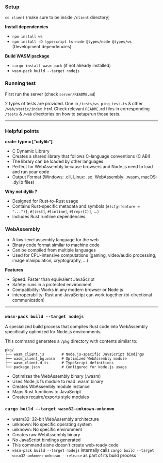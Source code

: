 ### Setup
`cd client` (make sure to be inside `/client` directory)

**Install dependencies**
- `npm install ws`
- `npm install -D typescript ts-node @types/node @types/ws` (Development dependencies)

**Build WASM package**
- `cargo install wasm-pack` (if not already installed)
- `wasm-pack build --target nodejs` 

### Running test
First run the server (check `server/README.md`)

2 types of tests are provided. One in `/tests/ws_ping_test.ts` & other `/web/static/index.html`
Check relevant `README.md` files in corresponding `/tests` & `/web` directories on how to setup/run those tests. 

---
### Helpful points 
**crate-type = ["cdylib"]**
- C Dynamic Library
- Creates a shared library that follows C-language conventions (C ABI)
- The library can be loaded by other languages
- Perfect for WebAssembly because browsers and Node.js need to load and run your code
- Output Format (Windows: .dll, Linux: .so, WebAssembly: .wasm, macOS: .dylib files)

**Why not dylib ?**
- Designed for Rust-to-Rust usage
- Contains Rust-specific metadata and symbols (`#[cfg(feature = "...")]`, `#[test]`, `#[inline]`, `#[repr(C)]`, ...)
- Includes Rust runtime dependencies


### WebAssembly
- A low-level assembly language for the web
- Binary code format similar to machine code
- Can be compiled from multiple languages
- Used for CPU-intensive computations (gaming, video/audio processing, image manipulation, cryptography, ...)

**Features**
- Speed: Faster than equivalent JavaScript
- Safety: runs in a protected environment
- Compatibility: Works in any modern browser or Node.js
- Interoperability: Rust and JavaScript can work together (bi-directional communication)

---

### `wasm-pack build --target nodejs`
A specialized build process that compiles Rust code into WebAssembly specifically optimized  for Node.js environments.  

This command generates a `/pkg` directory with contents similar to:  
```
pkg/
├── wasm_client.js        # Node.js-specific JavaScript bindings
├── wasm_client_bg.wasm   # Optimized WebAssembly module
├── wasm_client.d.ts      # TypeScript definitions
└── package.json          # Configured for Node.js usage
```
- Optimizes the WebAssembly binary (.wasm)
- Uses Node.js fs module to read .wasm binary
- Creates WbAssembly module instance
- Maps Rust functions to JavaScript
- Creates require/exports style modules

### `cargo build --target wasm32-unknown-unknown` 
  - wasm32: 32-bit WebAssembly architecture
  - unknown: No specific operating system
  - unknown: No specific environment
- Creates raw WebAssembly binary
- No JavaScript bindings generated
- This command alone doesn't create web-ready code
- `wasm-pack build --target nodejs` internally calls `cargo build --target wasm32-unknown-unknown --release` as part of its build process
  

